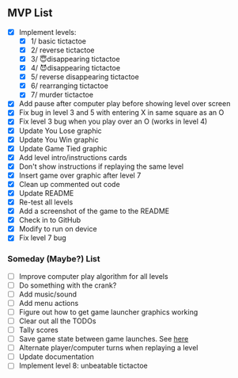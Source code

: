 
## MVP List

- [x] Implement levels:
    - [x] 1/ basic tictactoe
    - [x] 2/ reverse tictactoe
    - [x] 3/ 😇disappearing tictactoe
    - [x] 4/ 😈disappearing tictactoe
    - [x] 5/ reverse disappearing tictactoe
    - [x] 6/ rearranging tictactoe
    - [x] 7/ murder tictactoe
- [x] Add pause after computer play before showing level over screen
- [x] Fix bug in level 3 and 5 with entering X in same square as an O
- [x] Fix level 3 bug when you play over an O (works in level 4)
- [x] Update You Lose graphic
- [x] Update You Win graphic
- [x] Update Game Tied graphic
- [x] Add level intro/instructions cards
- [x] Don't show instructions if replaying the same level
- [x] Insert game over graphic after level 7
- [x] Clean up commented out code
- [x] Update README
- [x] Re-test all levels
- [x] Add a screenshot of the game to the README
- [x] Check in to GitHub
- [x] Modify to run on device
- [x] Fix level 7 bug 

### Someday (Maybe?) List

- [ ] Improve computer play algorithm for all levels
- [ ] Do something with the crank?
- [ ] Add music/sound
- [ ] Add menu actions
- [ ] Figure out how to get game launcher graphics working
- [ ] Clear out all the TODOs
- [ ] Tally scores
- [ ] Save game state between game launches. See [here](https://sdk.play.date/2.6.2/#saving-state)
- [ ] Alternate player/computer turns when replaying a level
- [ ] Update documentation
- [ ] Implement level 8: unbeatable tictactoe
